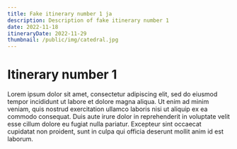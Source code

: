```yaml
---
title: Fake itinerary number 1 ja 
description: Description of fake itinerary number 1
date: 2022-11-18
itineraryDate: 2022-11-29
thumbnail: /public/img/catedral.jpg
---
```


# Itinerary number 1

Lorem ipsum dolor sit amet, consectetur adipiscing elit, sed do eiusmod tempor incididunt ut labore et dolore magna aliqua. Ut enim ad minim veniam, quis nostrud exercitation ullamco laboris nisi ut aliquip ex ea commodo consequat. Duis aute irure dolor in reprehenderit in voluptate velit esse cillum dolore eu fugiat nulla pariatur. Excepteur sint occaecat cupidatat non proident, sunt in culpa qui officia deserunt mollit anim id est laborum.
